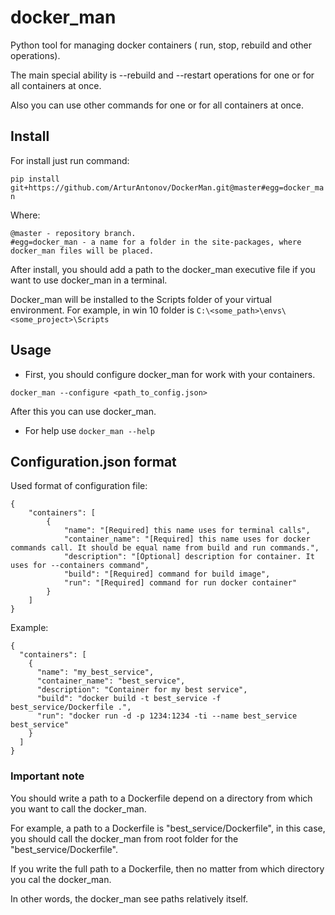 # docker_man
Python tool for managing docker containers ( run, stop, rebuild and other operations).

The main special ability is --rebuild and --restart operations for one or for all containers at once.

Also you can use other commands for one or for all containers at once.


## Install
For install just run command:

`pip install git+https://github.com/ArturAntonov/DockerMan.git@master#egg=docker_man`


Where:

```
@master - repository branch.
#egg=docker_man - a name for a folder in the site-packages, where docker_man files will be placed.
```
  

After install, you should add a path to the docker_man executive file if you want to use docker_man in a terminal. 

Docker_man will be installed to the Scripts folder of your virtual environment. For example, in win 10 folder is  `C:\<some_path>\envs\<some_project>\Scripts`

## Usage
* First, you should configure docker_man for work with your containers.

`docker_man --configure <path_to_config.json>`

After this you can use docker_man.

* For help use `docker_man --help`


## Configuration.json format

Used format of configuration file:
```
{
    "containers": [
        {
            "name": "[Required] this name uses for terminal calls",
            "container_name": "[Required] this name uses for docker commands call. It should be equal name from build and run commands.",
            "description": "[Optional] description for container. It uses for --containers command",
            "build": "[Required] command for build image",
            "run": "[Required] command for run docker container"
        }
    ]
}
```

Example:
```
{
  "containers": [
    {
      "name": "my_best_service",
      "container_name": "best_service",
      "description": "Container for my best service",
      "build": "docker build -t best_service -f best_service/Dockerfile .",
      "run": "docker run -d -p 1234:1234 -ti --name best_service best_service"
    }
  ]
}
```

### Important note

You should write a path to a Dockerfile depend on a directory from which you want to call the docker_man. 

For example, a path to a Dockerfile is "best_service/Dockerfile", in this case, you should call the docker_man from root folder for the "best_service/Dockerfile".

If you write the full path to a Dockerfile, then no matter from which directory you cal the docker_man.

In other words, the docker_man see paths relatively itself.
